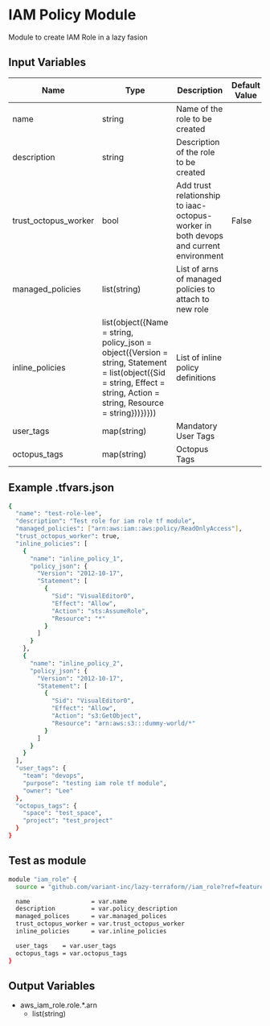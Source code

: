 # IAM Policy Module

Module to create IAM Role in a lazy fasion

## Input Variables

<!-- markdownlint-disable MD013 MD033 -->
| Name                          | Type            | Description                                                                  | Default Value | Example                           |
| ----------------------------- | --------------- | ---------------------------------------------------------------------------- | --------------| ----------------                  |
| name                          | string          | Name of the role to be created                                               |               |                                   |
| description                   | string          | Description of the role to be created                                        |               |                                   |
| trust_octopus_worker          | bool            | Add trust relationship to iaac-octopus-worker in both devops and current environment | False         |                                   |
| managed_policies              | list(string)    | List of arns of managed policies to attach to new role                       |               |                                   |
| inline_policies               | list(object({Name = string, policy_json = object({Version = string, Statement = list(object({Sid = string, Effect = string, Action = string, Resource = string}))})}))| List of inline policy definitions |               |                                   |
| user_tags                     | map(string)     | Mandatory User Tags                                                          |               |                                   |
| octopus_tags                  | map(string)     | Octopus Tags                                                                 |               |                                   |
<!-- markdownlint-enable MD013 MD033 -->

## Example .tfvars.json

```bash
{
  "name": "test-role-lee",
  "description": "Test role for iam role tf module",
  "managed_policies": ["arn:aws:iam::aws:policy/ReadOnlyAccess"],
  "trust_octopus_worker": true,
  "inline_policies": [
    {
      "name": "inline_policy_1",
      "policy_json": {
        "Version": "2012-10-17",
        "Statement": [
          {
            "Sid": "VisualEditor0",
            "Effect": "Allow",
            "Action": "sts:AssumeRole",
            "Resource": "*"
          }
        ]
      }
    },
    {
      "name": "inline_policy_2",
      "policy_json": {
        "Version": "2012-10-17",
        "Statement": [
          {
            "Sid": "VisualEditor0",
            "Effect": "Allow",
            "Action": "s3:GetObject",
            "Resource": "arn:aws:s3:::dummy-world/*"
          }
        ]
      }
    }
  ],
  "user_tags": {
    "team": "devops",
    "purpose": "testing iam role tf module",
    "owner": "Lee"
  },
  "octopus_tags": {
    "space": "test_space",
    "project": "test_project"
  }
}
```

## Test as module

```bash
module "iam_role" {
  source = "github.com/variant-inc/lazy-terraform//iam_role?ref=feature/CLOUD-37-add-iam-role"

  name                 = var.name
  description          = var.policy_description
  managed_polices      = var.managed_polices
  trust_octopus_worker = var.trust_octopus_worker
  inline_policies      = var.inline_policies

  user_tags    = var.user_tags
  octopus_tags = var.octopus_tags
}
```

## Output Variables
- aws_iam_role.role.*.arn
  - list(string)

